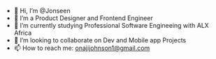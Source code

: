 - 👋 Hi, I’m @Jonseen
- 👀 I’m a Product Designer and Frontend Engineer
- 🌱 I’m currently studying Professional Software Engineeing with ALX Africa
- 💞️ I’m looking to collaborate on Dev and Mobile app Projects
- 📫 How to reach me: onajijohnson1@gmail.com

<!---
Jonseen/Jonseen is a ✨ special ✨ repository because its `README.md` (this file) appears on your GitHub profile.
You can click the Preview link to take a look at your changes.
--->
